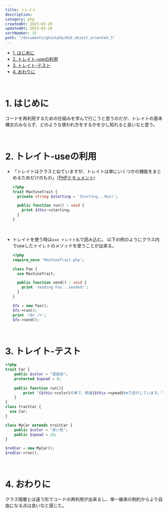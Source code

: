 ```yaml
---
title: トレイト
description: 
category: php
createdAt: 2023-03-19
updatedAt: 2023-03-19
sortNumber: 15
path: "/documents/ghostphp/016_object_oriented_3"
---
```


<nuxt-content-wrapper>

- [1. はじめに](#1-はじめに)
- [2. トレイト-useの利用](#2-トレイト-useの利用)
- [3. トレイト-テスト](#3-トレイト-テスト)
- [4. おわりに](#4-おわりに)


<br>

# 1. はじめに
コードを再利用するための仕組みを学んで行こうと思うのだが、トレイトの基本構文のみならず、どのような使われ方をするかを少し知れると良いなと思う。

<br>

# 2. トレイト-useの利用
- 「トレイトはクラスと似ていますが、トレイトは単にいくつかの機能をまとめるためだけのもの」（[PHPドキュメント](PHPのドキュメントを見るとトレイとは「トレイトはクラスと似ていますが、トレイトは単にいくつかの機能をまとめるためだけのもの」))
  ```php
  <?php 
  trait MachineTrait {
    private string $starting = 'Starting...Run!';

    public function run() : void {
      print $this->starting;
    } 
  }
  ```

<br>

- トレイトを使う時は`use トレイト名`で読み込む。
  以下の例のようにクラス内でuseしたトイレトのメソッドを使うことが出来る。

  ```php
  <?php
  require_once 'MachineTrait.php';

  class Fax {
    use MachineTrait;

    public function send() : void {
      print 'sending Fax...sended!';
    }
  }

  $fx = new Fax();
  $fx->run();
  print '<br />';
  $fx->send();

  ```

<br>

# 3. トレイト-テスト

  
  ```php
  <?php
  trait Car {
      public $color = "塗装前";
      protected $spead = 0;
      
      public function run(){
          print "{$this->color}の車で、時速{$this->spead}kmで走行しています。";
      }
  }
  class traitCar {
    use Car;
  }

  class MyCar extends traitCar {
      public $color = "赤い色";
      public $spead = 20;
  }

  $redCar = new MyCar();
  $redCar->run();
  ```

<br>

# 4. おわりに
クラス階層とは違う形でコードの再利用が出来るし、単一継承の制約からより自由になる点は良いなと感じた。


</nuxt-content-wrapper>
